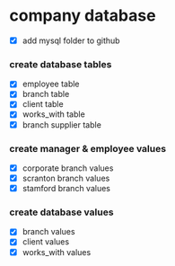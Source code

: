# company database

- [x] add mysql folder to github

### create database tables

- [x] employee table
- [x] branch table
- [x] client table
- [x] works_with table
- [x] branch supplier table

### create manager & employee values

- [x] corporate branch values
- [x] scranton branch values
- [x] stamford branch values

### create database values

- [x] branch values
- [x] client values
- [x] works_with values
